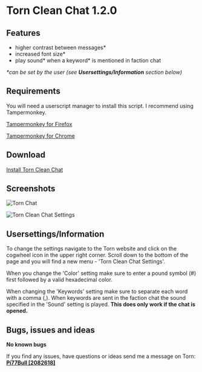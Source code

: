 # Torn Clean Chat 1.2.0

## Features
- higher contrast between messages*
- increased font size*
- play sound* when a keyword* is mentioned in faction chat 

_*can be set by the user (see **Usersettings/Information** section below)_

## Requirements
You will need a userscript manager to install this script. I recommend using Tampermonkey.

[Tampermonkey for Firefox](https://addons.mozilla.org/en-US/firefox/addon/tampermonkey)

[Tampermonkey for Chrome](https://chrome.google.com/webstore/detail/dhdgffkkebhmkfjojejmpbldmpobfkfo)

## Download

[Install Torn Clean Chat](https://github.com/Pi77Bull/TornCleanChat/raw/master/TornCleanChat.user.js)

## Screenshots

![Torn Chat](https://s5.postimg.org/s9jnistqf/chat.png)

![Torn Clean Chat Settings](https://s5.postimg.org/5885y8nc7/settings.png)

## Usersettings/Information

To change the settings navigate to the Torn website and click on the cogwheel icon in the upper right corner.
Scroll down to the bottom of the page and you will find a new menu - 'Torn Clean Chat Settings'.

When you change the 'Color' setting make sure to enter a pound symbol (#) first followed by a valid hexadecimal color.

When changing the 'Keywords' setting make sure to separate each word with a comma (,).
When keywords are sent in the faction chat the sound specified in the 'Sound' setting is played. **This does only work if the chat is opened.**

## Bugs, issues and ideas

**No known bugs**

If you find any issues, have questions or ideas send me a message on Torn: 
**[Pi77Bull [2082618]](https://www.torn.com/profiles.php?XID=2082618)**
